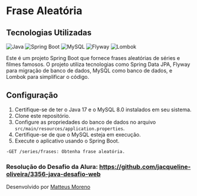 # Frase Aleatória

## Tecnologias Utilizadas
![Java](https://img.shields.io/badge/Java-17-blue)
![Spring Boot](https://img.shields.io/badge/Spring%20Boot-3.1.5-brightgreen)
![MySQL](https://img.shields.io/badge/MySQL-8.0-orange)
![Flyway](https://img.shields.io/badge/Flyway-7.0.4-yellow)
![Lombok](https://img.shields.io/badge/Lombok-1.18.22-green)

Este é um projeto Spring Boot que fornece frases aleatórias de séries e filmes famosos. O projeto utiliza tecnologias como Spring Data JPA, Flyway para migração de banco de dados, MySQL como banco de dados, e Lombok para simplificar o código.

## Configuração

1. Certifique-se de ter o Java 17 e o MySQL 8.0 instalados em seu sistema.
2. Clone este repositório.
3. Configure as propriedades do banco de dados no arquivo `src/main/resources/application.properties`.
4. Certifique-se de que o MySQL esteja em execução.
5. Execute o aplicativo usando o Spring Boot.

```bash
-GET /series/frases: Obtenha frase aleatória.
``` 

### Resolução do Desafio da Alura: https://github.com/jacqueline-oliveira/3356-java-desafio-web

Desenvolvido por [Matteus Moreno](https://github.com/matteusmoreno)
